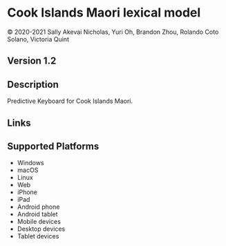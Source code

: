 Cook Islands Maori lexical model
===================

© 2020-2021 Sally Akevai Nicholas, Yuri Oh, Brandon Zhou, Rolando Coto Solano, Victoria Quint

Version 1.2
-----------

Description
-----------

Predictive Keyboard for Cook Islands Maori.

Links
-----

Supported Platforms
-------------------
 * Windows
 * macOS
 * Linux
 * Web
 * iPhone
 * iPad
 * Android phone
 * Android tablet
 * Mobile devices
 * Desktop devices
 * Tablet devices

